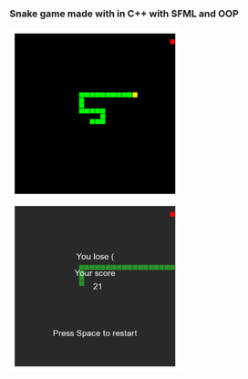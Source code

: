 ### Snake game made with in C++ with SFML and OOP
<p >
<img width="auto" height="300" src="media/Screenshot_1.png">
<img width="auto" height="300" src="media/Screenshot_2.png">
</p>
